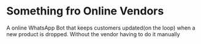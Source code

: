 <h1>Something fro Online Vendors</h1>
<p>A online WhatsApp Bot that keeps customers updated(on the loop) when a new product is dropped. Without the vendor having to do it manually</p>
